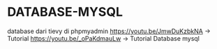 # DATABASE-MYSQL
database dari tievy di phpmyadmin
https://youtu.be/JmwDuKzbkNA -> Tutorial
https://youtu.be/_oPaKdmauLw -> Tutorial Database mysql
